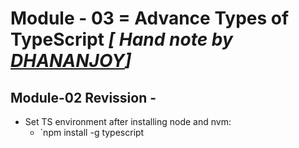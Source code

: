 # **Module - 03 = Advance Types of TypeScript _[ Hand note  by [DHANANJOY](https://www.facebook.com/DhananjoyChandraDas.Official)]_**

## Module-02 Revission -
- Set TS environment after installing node and nvm:
    * `npm install -g typescript